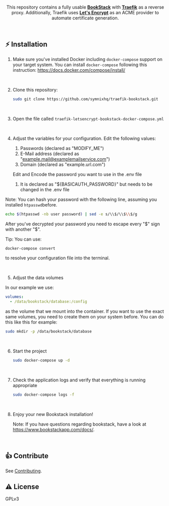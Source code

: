 <br />
<p align="center">
  This repository contains a fully usable <a href="https://github.com/BookStackApp/BookStack"><b>BookStack</b></a> with <a href="https://github.com/traefik/traefik"><b>Traefik</b></a> as a reverse proxy. Additionally, Traefik uses <a href="https://letsencrypt.org/"><b>Let's Encrypt</b></a> as an ACME provider to automate certificate generation.
</p>
<br />

## ⚡️ Installation

1. Make sure you've installed Docker including `docker-compose` support on your target system.
   You can install `docker-compose` following this instruction: https://docs.docker.com/compose/install/

<br>

2. Clone this repository:

   ```bash
   sudo git clone https://github.com/symnixhq/traefik-bookstack.git
   ```

<br>

3. Open the file called `traefik-letsencrypt-bookstack-docker-compose.yml`

<br>

4. Adjust the variables for your configuration. Edit the following values:
   1. Passwords (declared as "MODIFY_ME")
   2. E-Mail address (declared as "example.mail@examplemailservice.com")
   3. Domain (declared as "example.url.com")

   Edit and Encode the password you want to use in the .env file
   1. It is declared as "${BASICAUTH_PASSWORD}" but needs to be changed in the .env file

Note: You can hash your password with the following line, assuming you installed `htpasswd`before.

```bash
echo $(htpasswd -nb user password) | sed -e s/\\$/\\$\\$/g
```
After you've decrypted your password you need to escape every "$" sign with another "$".

Tip: You can use:

```bash
docker-compose convert
```
to resolve your configuration file into the terminal.


<br>

5. Adjust the data volumes

In our example we use:

```yaml
volumes:
  - /data/bookstack/database:/config
```

as the volume that we mount into the container. If you want to use the exact same volumes, you need to create them on your system before. You can do this like this for example:

```bash
sudo mkdir -p /data/bookstack/database
```

<br>

6. Start the project

   ```bash
   sudo docker-compose up -d
   ```

<br>

7. Check the application logs and verify that everything is running appropriate

   ```bash
   sudo docker-compose logs -f
   ```

<br>

8. Enjoy your new Bookstack installation!

   Note: If you have questions regarding bookstack, have a look at https://www.bookstackapp.com/docs/.

<br>

## 👍 Contribute

See [Contributing](CONTRIBUTING.md).

## ⚠️ License

GPLv3
